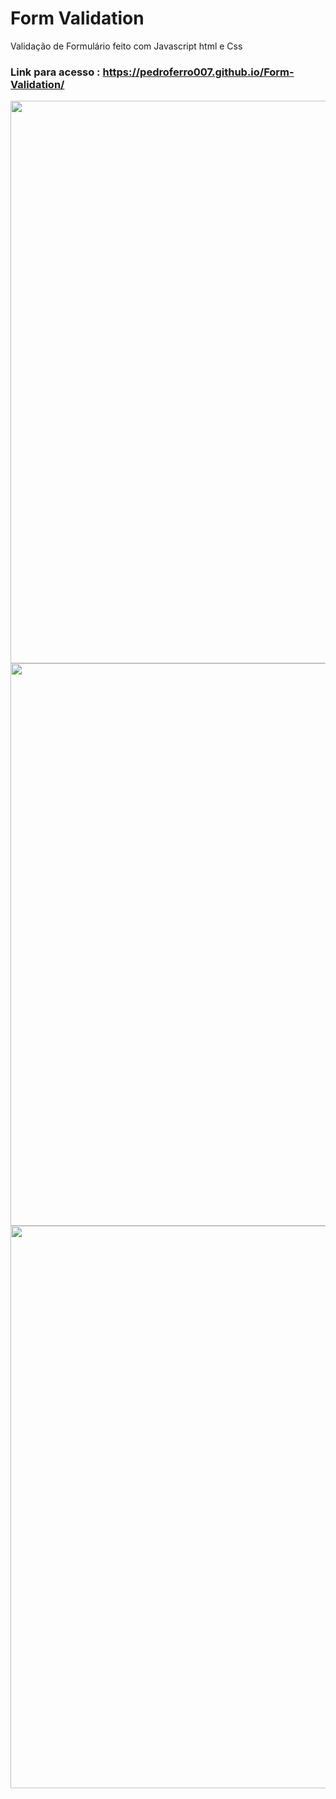 <h1> Form Validation </h1>
<p> Validação de Formulário feito com Javascript html e Css </p>

### Link para acesso : https://pedroferro007.github.io/Form-Validation/

<img src="https://user-images.githubusercontent.com/81194679/125518308-3876342b-c36d-436a-a467-4885e94c9030.png" width="900px">
<img src="https://user-images.githubusercontent.com/81194679/125518311-828e75b1-efbc-41de-bc09-f9d2a86119b2.png" width="900px">
<img src="https://user-images.githubusercontent.com/81194679/125518313-e785d15c-73f7-4f5a-86ab-44d238fbcb73.png" width="900px">

